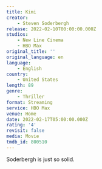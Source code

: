 ```yaml
---
title: Kimi
creator:
    - Steven Soderbergh
release: 2022-02-10T00:00:00.000Z
studios:
    - New Line Cinema
    - HBO Max
original_title: ''
original_language: en
language:
    - English
country:
    - United States
length: 89
genre:
    - Thriller
format: Streaming
service: HBO Max
venue: Home
date: 2022-02-17T05:00:00.000Z
rating: '4'
revisit: false
media: Movie
tmdb_id: 800510
---
```


Soderbergh is just so solid.

